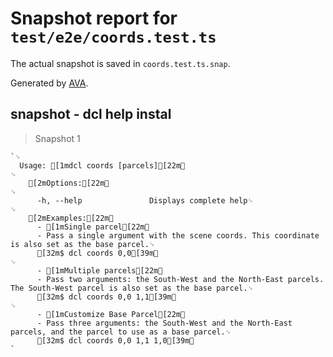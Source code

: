 # Snapshot report for `test/e2e/coords.test.ts`

The actual snapshot is saved in `coords.test.ts.snap`.

Generated by [AVA](https://avajs.dev).

## snapshot - dcl help instal

> Snapshot 1

    `␊
      Usage: [1mdcl coords [parcels][22m␊
    ␊
        [2mOptions:[22m␊
    ␊
          -h, --help               Displays complete help␊
    ␊
        [2mExamples:[22m␊
          - [1mSingle parcel[22m␊
          - Pass a single argument with the scene coords. This coordinate is also set as the base parcel.␊
          [32m$ dcl coords 0,0[39m␊
    ␊
          - [1mMultiple parcels[22m␊
          - Pass two arguments: the South-West and the North-East parcels. The South-West parcel is also set as the base parcel.␊
          [32m$ dcl coords 0,0 1,1[39m␊
    ␊
          - [1mCustomize Base Parcel[22m␊
          - Pass three arguments: the South-West and the North-East parcels, and the parcel to use as a base parcel.␊
          [32m$ dcl coords 0,0 1,1 1,0[39m␊
    `
